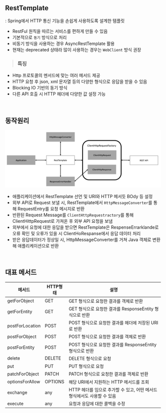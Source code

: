## RestTemplate

: Spring에서 HTTP 통신 기능을 손쉽게 사용하도록 설계한 템플릿

- RestFul 원칙을 따르는 서비스를 편하게 만들 수 있음
- 기본적으로 `동기` 방식으로 처리
- 비동기 방식을 사용하는 경우 AsyncRestTemplate 활용
- 현재는 deprecated 상태라 많이 사용하는 경우는 `WebClient` 방식 권장

> ### 특징

- Http 프로토콜의 멘서드에 맞는 여러 메서드 제공
- HTTP 요청 후 json, xml 문자열 등의 다양한 형식으로 응답을 받을 수 있음
- Blocking IO 기반의 동기 방식
- 다른 API 호출 시 HTTP 헤더에 다양한 값 설정 가능

<br>

## 동작원리

<p align=center>
    <img src='../resources/spring/restTemplate.PNG' width=800>
</p>

- 애플리케이션에서 RestTemplate 선언 및 URI와 HTTP 메서듯 BOdy 등 설정
- 외부 API로 Request 보낼 시, RestTemplate에서 `HttpMessageConverter`를 통해 RequestEntry를 요청 메시지로 반환
- 반환된 Request Message를 `ClientHttpRequestractory`를 통해 ClientHittpRequest로 가져온 후 외부 API 요청을 보냄
- 외부에서 요청에 대한 응답을 받으면 RestTemplate은 RespenseErrarklande로 오류 확인 및 오류가 있을
  시 ClientHoRespanse에서 응답 데이터 처리
- 받은 응답데이터가 정상일 시, HttpMessageConverter를 거쳐 Java 객체로 변환해 애플리케이션으로 반환

<br>

## 대표 메서드

| 메서드          | HTTP형태 | 설명                                                                     |
| --------------- | -------- | ------------------------------------------------------------------------ |
| getForObject    | GET      | GET 형식으로 요청한 결과를 객체로 반환                                   |
| getForEntity    | GET      | GET 형식으로 요청한 결과를 ResponseEntity 형식으로 반환                  |
| postForLocation | POST     | POST 형식으로 요청한 결과를 헤더에 저장된 URI로 반환                     |
| postForObject   | POST     | POST 형식으로 요청한 결과를 객체로 반환                                  |
| postForEntity   | POST     | POST 형식으로 요청한 결과를 ResponseEntity 형식으로 반환                 |
| delete          | DELETE   | DELETE 형식으로 요청                                                     |
| put             | PUT      | PUT 형식으로 요청                                                        |
| patchForObject  | PATCH    | PATCH 형식으로 요청한 결과를 객체로 반환                                 |
| optionsForAllow | OPTIONS  | 해당 URI에서 지원하는 HTTP 메서드를 조회                                 |
| exchange        | any      | HTTP 헤더를 임으로 추가할 수 있고, 어떤 메서드 형식에서도 사용할 수 있음 |
| execute         | any      | 요청과 응답에 대한 콜백을 수정                                           |
